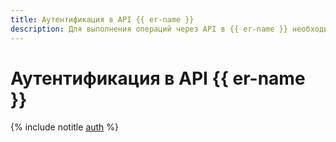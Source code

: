 ```yaml
---
title: Аутентификация в API {{ er-name }}
description: Для выполнения операций через API в {{ er-name }} необходимо получить IAM-токен для своего аккаунта.
---
```


# Аутентификация в API {{ er-name }}

{% include notitle [auth](../../../_includes/authentication.md) %}
